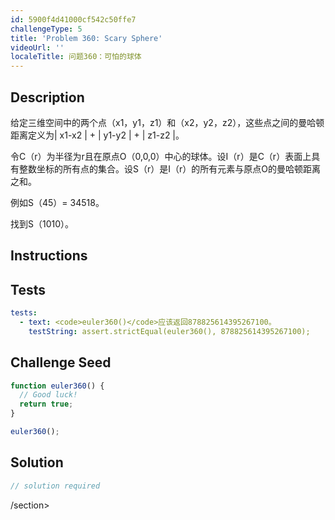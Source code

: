 ```yaml
---
id: 5900f4d41000cf542c50ffe7
challengeType: 5
title: 'Problem 360: Scary Sphere'
videoUrl: ''
localeTitle: 问题360：可怕的球体
---
```


## Description
<section id="description">给定三维空间中的两个点（x1，y1，z1）和（x2，y2，z2），这些点之间的曼哈顿距离定义为| x1-x2 | + | y1-y2 | + | z1-z2 |。 <p>令C（r）为半径为r且在原点O（0,0,0）中心的球体。设I（r）是C（r）表面上具有整数坐标的所有点的集合。设S（r）是I（r）的所有元素与原点O的曼哈顿距离之和。 </p><p>例如S（45）= 34518。 </p><p>找到S（1010）。 </p></section>

## Instructions
<section id="instructions">
</section>

## Tests
<section id='tests'>

```yml
tests:
  - text: <code>euler360()</code>应该返回878825614395267100。
    testString: assert.strictEqual(euler360(), 878825614395267100);

```

</section>

## Challenge Seed
<section id='challengeSeed'>

<div id='js-seed'>

```js
function euler360() {
  // Good luck!
  return true;
}

euler360();

```

</div>



</section>

## Solution
<section id='solution'>

```js
// solution required
```

/section>
